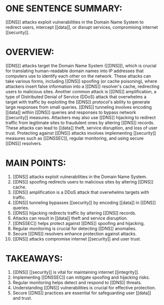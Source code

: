 # ONE SENTENCE SUMMARY:
[[DNS]] attacks exploit vulnerabilities in the Domain Name System to redirect users, intercept [[data]], or disrupt services, compromising internet [[security]].

# OVERVIEW:
[[DNS]] attacks target the Domain Name System ([[DNS]]), which is crucial for translating human-readable domain names into IP addresses that computers use to identify each other on the network. These attacks can take various forms, including [[DNS]] spoofing (or cache poisoning), where attackers insert false information into a [[DNS]] resolver's cache, redirecting users to malicious sites. Another common attack is [[DNS]] amplification, a type of Distributed Denial of Service (DDoS) attack that overwhelms a target with traffic by exploiting the [[DNS]] protocol's ability to generate large responses from small queries. [[DNS]] tunneling involves encoding [[data]] within [[DNS]] queries and responses to bypass network [[security]] measures. Attackers may also use [[DNS]] hijacking to redirect traffic from legitimate sites to fraudulent ones by altering [[DNS]] records. These attacks can lead to [[data]] theft, service disruption, and loss of user trust. Protecting against [[DNS]] attacks involves implementing [[security]] measures such as [[DNSSEC]], regular monitoring, and using secure [[DNS]] resolvers.

# MAIN POINTS:
1. [[DNS]] attacks exploit vulnerabilities in the Domain Name System.
2. [[DNS]] spoofing redirects users to malicious sites by altering [[DNS]] cache.
3. [[DNS]] amplification is a DDoS attack that overwhelms targets with traffic.
4. [[DNS]] tunneling bypasses [[security]] by encoding [[data]] in [[DNS]] queries.
5. [[DNS]] hijacking redirects traffic by altering [[DNS]] records.
6. Attacks can result in [[data]] theft and service disruption.
7. [[DNSSEC]] helps protect against [[DNS]] spoofing and hijacking.
8. Regular monitoring is crucial for detecting [[DNS]] anomalies.
9. Secure [[DNS]] resolvers enhance protection against attacks.
10. [[DNS]] attacks compromise internet [[security]] and user trust.

# TAKEAWAYS:
1. [[DNS]] [[security]] is vital for maintaining internet [[integrity]].
2. Implementing [[DNSSEC]] can mitigate spoofing and hijacking risks.
3. Regular monitoring helps detect and respond to [[DNS]] threats.
4. Understanding [[DNS]] vulnerabilities is crucial for effective protection.
5. Secure [[DNS]] practices are essential for safeguarding user [[data]] and trust.